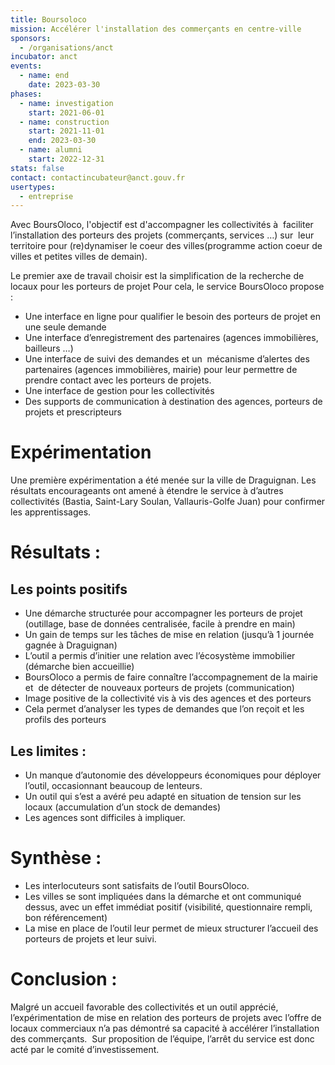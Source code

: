 ```yaml
---
title: Boursoloco
mission: Accélérer l'installation des commerçants en centre-ville
sponsors:
  - /organisations/anct
incubator: anct
events:
  - name: end
    date: 2023-03-30
phases:
  - name: investigation
    start: 2021-06-01
  - name: construction
    start: 2021-11-01
    end: 2023-03-30
  - name: alumni
    start: 2022-12-31
stats: false
contact: contactincubateur@anct.gouv.fr
usertypes:
  - entreprise
---
```

Avec BoursOloco, l'objectif est d'accompagner les collectivités à  faciliter l’installation des porteurs des projets (commerçants, services …) sur  leur territoire pour (re)dynamiser le coeur des villes(programme action coeur de villes et petites villes de demain).

Le premier axe de travail choisir est la simplification de la recherche de locaux pour les porteurs de projet
Pour cela, le service BoursOloco propose : 
* Une interface en ligne pour qualifier le besoin des porteurs de projet en une seule demande
* Une interface d’enregistrement des partenaires (agences immobilières, bailleurs …)
* Une interface de suivi des demandes et un  mécanisme d’alertes des partenaires (agences immobilières, mairie) pour leur permettre de  prendre contact avec les porteurs de projets.
* Une interface de gestion pour les collectivités 
* Des supports de communication à destination des agences, porteurs de projets et prescripteurs


# Expérimentation
Une première expérimentation a été menée sur la ville de Draguignan. Les résultats encourageants ont amené à étendre le service à d’autres collectivités (Bastia, Saint-Lary Soulan, Vallauris-Golfe Juan) pour confirmer les apprentissages.

# Résultats : 
## Les points positifs
* Une démarche structurée pour accompagner les porteurs de projet (outillage, base de données centralisée, facile à prendre en main)
* Un gain de temps sur les tâches de mise en relation (jusqu’à 1 journée gagnée à Draguignan)
* L’outil a permis d’initier une relation avec l’écosystème immobilier (démarche bien accueillie)
* BoursOloco a permis de faire connaître l’accompagnement de la mairie et  de détecter de nouveaux porteurs de projets (communication)
* Image positive de la collectivité vis à vis des agences et des porteurs
* Cela permet d’analyser les types de demandes que l’on reçoit et les profils des porteurs

## Les limites : 
* Un manque d’autonomie des développeurs économiques pour déployer l’outil, occasionnant beaucoup de lenteurs. 
* Un outil qui s’est a avéré peu adapté en situation de tension sur les locaux (accumulation d’un stock de demandes)
* Les agences sont difficiles à impliquer.

# Synthèse :
* Les interlocuteurs sont satisfaits de l’outil BoursOloco. 
* Les villes se sont impliquées dans la démarche et ont communiqué dessus, avec un effet immédiat positif (visibilité, questionnaire rempli, bon référencement)
* La mise en place de l’outil leur permet de mieux structurer l’accueil des porteurs de projets et leur suivi. 

# Conclusion :
Malgré un accueil favorable des collectivités et un outil apprécié, l’expérimentation de mise en relation des porteurs de projets avec l’offre de locaux commerciaux n’a pas démontré sa capacité à accélérer l’installation des commerçants. 
Sur proposition de l’équipe, l’arrêt du service est donc acté par le comité d’investissement. 
